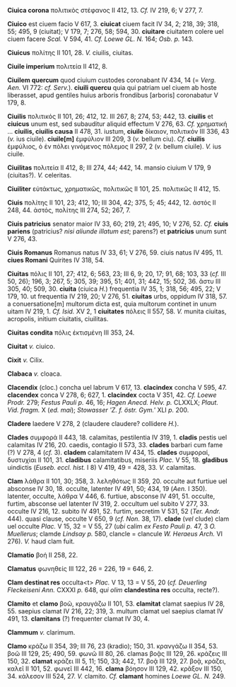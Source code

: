 **Ciuica corona** πολιτικὸς στέφανος II 412, 13. *Cf.* IV 219, 6; V 277,
7.

**Ciuico** est ciuem facio V 617, 3. **ciuicat** ciuem facit IV 34, 2;
218, 39; 318, 55; 495, 9 (ciuitat); V 179, 7; 276, 58; 594, 30.
**ciuitare** ciuitatem colere uel ciuem facere *Scal.* V 594, 41. *Cf.
Loewe GL. N.* 164; *Osb. p.* 143.

**Ciuicus** πολίτης II 101, 28. *V.* ciuilis, ciuitas.

**Ciuile imperium** πολιτεία II 412, 8.

**Ciuilem quercum** quod ciuium custodes coronabant IV 434, 14 (=
*Verg. Aen.* VI 772: *cf. Serv.*). **ciuili quercu** quia qui
patriam uel ciuem ab hoste liberasset, apud gentiles huius arboris
frondibus [arboris] coronabatur V 179, 8.

**Ciuilis** πολιτικός II 101, 26; 412, 12. III 267, 8; 274, 53; 442, 13.
**ciuilis** et **ciuicus** unum est, sed subauditur aliquid effectum V
276, 63. *Cf.* χρηματική ... **ciuilis, ciuilis causa** II 478, 31.
iustum, **ciuile** δίκαιον, πολιτικόν III 336, 43 (*v.* ius ciuile).
**ciuile[m]** ἐμφύλιον III 209, 3 (*v.* bellum ciu). *Cf.* **ciuilis**
ἐμφύλιος, ὁ ἐν πόλει γινόμενος πόλεμος II 297, 2 (*v.* bellum ciuile).
*V.* ius ciuile.

**Ciuilitas** πολιτεία II 412, 8; III 274, 44; 442, 14. mansio ciuium V
179, 9 (ciuitas?). *V.* celeritas.

**Ciuiliter** εὐτάκτως, χρηματικῶς, πολιτικῶς II 101, 25. πολιτικῶς II
412, 15.

**Ciuis** πολίτης II 101, 23; 412, 10; III 304, 42; 375, 5; 45; 442, 12.
ἀστός II 248, 44. ἀστός, πολίτης III 274, 52; 267, 7.

**Ciuis patricius** senator maior IV 33, 60; 219, 21; 495, 10; V 276,
52. *Cf.* **ciuis pariens** (patricius? *nisi aliunde illatum est*;
parens?) et **patricius** unum sunt V 276, 43.

**Ciuis Romanus** Romanus natus IV 33, 61; V 276, 59. ciuis natus IV
495, 11. **ciues Romani** Quirites IV 318, 54.

**Ciuitas** πόλις II 101, 27; 412, 6; 563, 23; III 6, 9; 20, 17; 91, 68;
103, 33 (*cf.* III 50, 26); 196, 3; 267, 5; 305, 39; 395, 51; 401, 31;
442, 15; 502, 36. ἄστυ III 305, 40; 509, 30. **ciuita** (ciuica *H.*)
frequentia IV 35, 1; 318, 56; 495, 22; V 179, 10. ut frequentia IV 219,
20; V 276, 51. **ciuitas** urbs, oppidum IV 318, 57. a
conuersatione[m] multorum dicta est, quia multorum continet in unum
uitam IV 219, 1. *Cf. Isid.* XV 2, 1 **ciuitates** πόλεις II 557, 58.
*V.* munita ciuitas, acropolis, initium ciuitatis, ciuilitas.

**Ciuitas condita** πόλις ἐκτισμένη III 353, 24.

**Ciuitat** *v.* ciuico.

**Cixit** *v.* Cilix.

**Clabaca** *v.* cloaca.

**Clacendix** (cloc.) concha uel labrum V 617, 13. **clacindex** concha
V 595, 47. **clacendex** conca V 278, 6; 627, 1. **clacindex** cocta V
351, 42. *Cf. Loewe Prodr.* 279; *Festus Pauli p.* 46, 16; *Hagen Anecd.
Helv. p.* CLXXLX; *Plaut. Vid. fragm.* X (*ed. mai*); *Stowasser 'Z. f.
östr. Gym.'* XLI *p.* 200.

**Cladere** laedere V 278, 2 (claudere claudere? collidere *H.*).

**Clades** συμφορά II 443, 18. calamitas, pestilentia IV 319, 1.
**cladis** pestis uel calamitas IV 216, 20. caedis, contagio II 573, 33.
**clades** barbari cum fame (?) V 278, 4 (*cf.* 3). **cladem**
calamitatem IV 434, 15. **clades** συμφοραί, δυστυχίαι II 101, 31.
**cladibus** calamitatibus, miseriis *Plac.* V 55, 18. **gladibus**
uindictis (*Euseb. eccl. hist.* I 8) V 419, 49 = 428, 33. *V.*
calamitas.

**Clam** λάθρα II 101, 30; 358, 3. λεληθότως II 359, 20. occulte aut
furtiue uel absconse IV 30, 18. occulte, latenter IV 491, 50; 434, 19
(*Aen.* I 350). latenter, occulte, λάθρα V 446, 6. furtiue, absconse IV
491, 51. occulte, furtim, absconse uel latenter IV 319, 2. occultum uel
subito V 277, 33. occulte IV 216, 12. subito IV 491, 52. furtim,
secretim V 531, 52 (*Ter. Andr.* 444). quasi clause, occulte V 650, 9
(*cf. Non.* 38, 17). **clade** (*vel* clude) clam uel occulte *Plac.* V
15, 32 = V 55, 27 (*ubi* calim *ex Festo PauIi p.* 47, 3 *O. Muellerus*;
clamde *Lindsay p.* 580, clancle = clancule *W. Heraeus Arch.* VI 276).
*V.* haud clam fuit.

**Clamatio** βοή II 258, 22.

**Clamatus** φωνηθείς III 122, 26 = 226, 19 = 646, 2.

**Clam destinat res** occulta\<t\> *Plac.* V 13, 13 = V 55, 20 (*cf.
Deuerling Fleckeiseni Ann.* CXXXI *p.* 648, *qui olim* **clandestina
res** occulta, recte?).

**Clamito** et **clamo** βοῶ, κραυγάζω II 101, 53. **clamitat** clamat
saepius IV 28, 55. saepius clamat IV 216, 22; 319, 3. multum clamat uel
saepius clamat IV 491, 13. **clamitans** (?) frequenter clamat IV 30, 4.

**Clammum** *v.* clarimum.

**Clamo** κράζω II 354, 39; III 76, 23 (kradio); 150, 31. κρανγάζω II
354, 53. βοῶ III 129, 25; 490, 59. φωνῶ III 80, 26. clamas βοᾷς III 129,
26. κράζεις III 150, 32. **clamat** κράζει III 5, 11; 150, 33; 442, 17.
βοᾷ III 129, 27. βοᾷ, κράζει, καλεῖ II 101, 52. φωνεῖ III 442, 16.
**clama** βόησον III 129, 42. κρᾶξον III 150, 34. κάλεσον III 524, 27.
*V.* clamito. *Cf.* **clamant** homines *Loewe GL. N.* 249.
